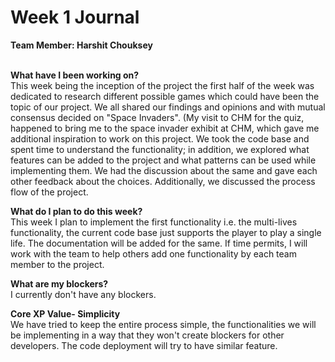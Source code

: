 # Week 1 Journal

<b>Team Member: Harshit Chouksey</b>

<br>
<b>What have I been working on? </b>
<br>
This week being the inception of the project the first half of the week was dedicated to research different possible games which could have been the topic of our project. 
We all shared our findings and opinions and with mutual consensus decided on "Space Invaders". (My visit to CHM for the quiz, happened to bring me to the space invader exhibit at CHM, which gave me additional inspiration to work on this project.
We took the code base and spent time to understand the functionality; in addition, we explored what features can be added to the project and what patterns can be used while implementing them.
We had the discussion about the same and gave each other feedback about the choices. Additionally, we discussed the process flow of the project.



<b>What do I plan to do this week? </b>
<br>
This week I plan to implement the first functionality i.e. the multi-lives functionality, the current code base just supports the player to play a single life.
The documentation will be added for the same.
If time permits, I will work with the team to help others add one functionality by each team member to the project.


<b>What are my blockers? </b>
<br>
I currently don't have any blockers.


<b>Core XP Value- Simplicity </b>
<br>
We have tried to keep the entire process simple, the functionalities we will be implementing in a way that they won't create blockers for other developers.
The code deployment will try to have similar feature.


